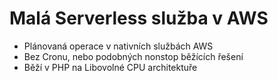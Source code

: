 # Malá Serverless služba v AWS
* Plánovaná operace v nativních službách AWS
* Bez Cronu, nebo podobných nonstop běžících řešení
* Běží v PHP na Libovolné CPU architektuře